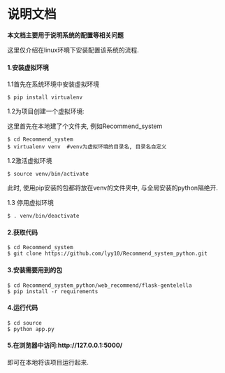 <h1>说明文档</h1>

**本文档主要用于说明系统的配置等相关问题**

这里仅介绍在linux环境下安装配置该系统的流程.

<h4>1.安装虚拟环境</h4>

1.1首先在系统环境中安装虚拟环境
```
$ pip install virtualenv
```
1.2为项目创建一个虚拟环境:

这里首先在本地建了个文件夹, 例如Recommend_system
```
$ cd Recommend_system
$ virtualenv venv  #venv为虚拟环境的目录名, 目录名自定义
```
1.2激活虚拟环境

```
$ source venv/bin/activate
```
此时, 使用pip安装的包都将放在venv的文件夹中, 与全局安装的python隔绝开.

1.3 停用虚拟环境

```
$ . venv/bin/deactivate
```
<h4>2.获取代码</h4>

```
$ cd Recommend_system
$ git clone https://github.com/lyy10/Recommend_system_python.git
```

<h4>3.安装需要用到的包</h4>

```
$ cd Recommend_system_python/web_recommend/flask-gentelella
$ pip install -r requirements
```
<h4>4.运行代码</h4>

```
$ cd source
$ python app.py
```
<h4>5.在浏览器中访问:http://127.0.0.1:5000/</h4>

即可在本地将该项目运行起来.
